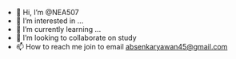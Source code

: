 - 👋 Hi, I’m @NEA507
- 👀 I’m interested in ...
- 🌱 I’m currently learning ...
- 💞️ I’m looking to collaborate on study
- 📫 How to reach me join to email absenkaryawan45@gmail.com

<!---
NEA507/NEA507 is a ✨ special ✨ repository because its `README.md` (this file) appears on your GitHub profile.
You can click the Preview link to take a look at your changes.
--->
